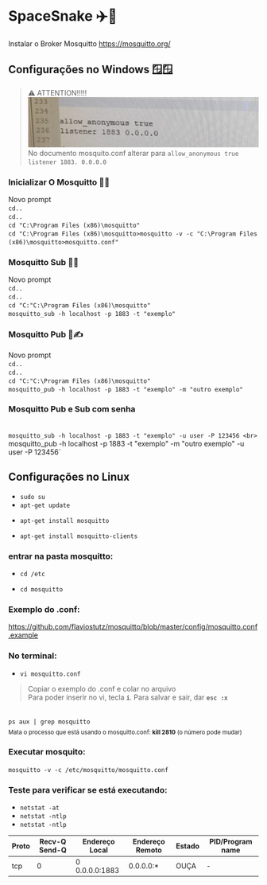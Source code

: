  # SpaceSnake ✈️🐍
Instalar o Broker Mosquitto https://mosquitto.org/

## Configurações no Windows 🪟🪟
>⚠️ ATTENTION!!!!! <br>
>![imagem](coisasa/imagen.jpeg)<br>
> No documento mosquito.conf alterar para `allow_anonymous true` `listener 1883. 0.0.0.0`

### Inicializar O Mosquitto 🦟⏰
Novo prompt
<br> `cd..`
<br> `cd..`
<br>`cd "C:\Program Files (x86)\mosquitto"`
<br>`cd "C:\Program Files (x86)\mosquitto>mosquitto -v -c "C:\Program Files (x86)\mosquitto>mosquitto.conf"`

 
### Mosquitto Sub 🦟🙆
Novo prompt
<br> `cd..`
<br> `cd..`
<br> `cd "C:"C:\Program Files (x86)\mosquitto"`
<br> `mosquitto_sub -h localhost -p 1883 -t "exemplo"`
<br>

### Mosquitto Pub 🦟✍️
Novo prompt
<br> `cd..`
<br> `cd..`
<br> `cd "C:"C:\Program Files (x86)\mosquitto"`
<br> `mosquitto_pub -h localhost -p 1883 -t "exemplo" -m "outro exemplo"`

### Mosquitto Pub e Sub com senha
<br> `mosquitto_sub -h localhost -p 1883 -t "exemplo" -u user -P 123456
<br> `mosquitto_pub -h localhost -p 1883 -t "exemplo" -m "outro exemplo" -u user -P 123456`

## Configurações no Linux 
- `sudo su`
- `apt-get update`
* `apt-get install mosquitto`
+ `apt-get install mosquitto-clients`

### entrar na pasta mosquitto: 

+ `cd /etc`
* `cd mosquitto`

### Exemplo do .conf:
https://github.com/flaviostutz/mosquitto/blob/master/config/mosquitto.conf.example

### No terminal: 
 - `vi mosquitto.conf`

> Copiar o exemplo do .conf e colar no arquivo <br>
> Para poder inserir no vi, tecla **`i`**. Para salvar e sair, dar **`esc :x`**

<br>`ps aux | grep mosquitto` <br>
<sub> Mata o processo que está usando o mosquitto.conf: 
**kill 2810** (o número pode mudar)


### Executar mosquito:
`mosquitto -v -c /etc/mosquitto/mosquitto.conf`

### Teste para verificar se está executando:
- `netstat -at`
- `netstat -ntlp`
- `netstat -ntlp`

|Proto |Recv-Q Send-Q | Endereço Local | Endereço Remoto |  Estado  |  PID/Program name  |  
|------|--------------|----------------|-----------------|----------|--------------------|
| tcp  |       0      |0 0.0.0.0:1883  |    0.0.0.0:*    |   OUÇA   |          -         |
